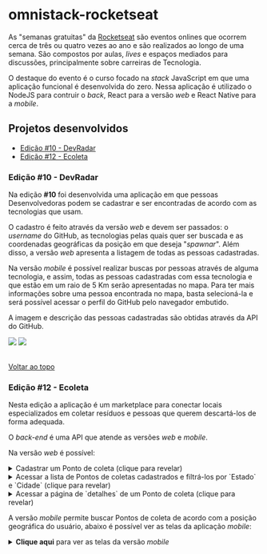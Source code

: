 # omnistack-rocketseat
As "semanas gratuitas" da [Rocketseat](https://rocketseat.com.br/) são eventos onlines que ocorrem cerca de três ou quatro vezes ao ano e são realizados ao longo de uma semana. São compostos por aulas, _lives_ e espaços mediados para discussões, principalmente sobre carreiras de Tecnologia. 

O destaque do evento é o curso focado na _stack_ JavaScript em que uma aplicação funcional é desenvolvida do zero. Nessa aplicação é utilizado o NodeJS para contruir o _back_, React para a versão _web_ e React Native para a _mobile_.

## Projetos desenvolvidos<a name='top'></a>  
- <a href='#10'>Edição #10 - DevRadar</a>
- <a href='#12'>Edição #12 - Ecoleta</a>

### Edição #10 - DevRadar<a name='10'></a>

Na edição **#10** foi desenvolvida uma aplicação em que pessoas Desenvolvedoras podem se cadastrar e ser encontradas de acordo com as tecnologias que usam. 

O cadastro é feito através da versão _web_ e devem ser passados: o _username_ do GitHub, as tecnologias pelas quais quer ser buscada e as coordenadas geográficas da posição em que deseja "_spawnar_". Além disso, a versão _web_ apresenta a listagem de todas as pessoas cadastradas.

Na versão _mobile_ é possível realizar buscas por pessoas através de alguma tecnologia, e assim, todas as pessoas cadastradas com essa tecnologia e que estão em um raio de 5 Km serão apresentadas no mapa. Para ter mais informações sobre uma pessoa encontrada no mapa, basta selecioná-la e será possível acessar o perfil do GitHub pelo navegador embutido.

A imagem e descrição das pessoas cadastradas são obtidas através da API do GitHub.

<p>
<img src="https://raw.githubusercontent.com/brnocesar/omnistack-10/master/prints/v1-mobile.png">
<img src="https://raw.githubusercontent.com/brnocesar/omnistack-10/master/prints/v1-web.png">
</p>

<br>
<a href='#top'>Voltar ao topo</a>
<br>

### Edição #12 - Ecoleta<a name='12'></a>
Nesta edição a aplicação é um marketplace para conectar locais especializados em coletar resíduos e pessoas que querem descartá-los de forma adequada.

O _back-end_ é uma API que atende as versões _web_ e _mobile_. 

Na versão _web_ é possível: 

<details>
  <summary>Cadastrar um Ponto de coleta (clique para revelar)</summary>
  <p>
    <img src="./prints/ecoleta-web-2-cadastro.png" alt="Página para cadastro de Pontos de coleta">
  </p>
</details>

<details>
  <summary>Acessar a lista de Pontos de coletas cadastrados e filtrá-los por `Estado` e `Cidade` (clique para revelar)</summary>
  <p>
    <img src="./prints/ecoleta-web-3-pontos.png" alt="Página para listagem de Pontos de coleta">
  </p>
</details>

<details>
  <summary>Acessar a página de `detalhes` de um Ponto de coleta (clique para revelar)</summary>
  <p>
    <img src="./prints/ecoleta-web-4-ponto.png" alt="Página de detalhes de um Pontos de coleta">
  </p>
</details>

A versão _mobile_ permite buscar Pontos de coleta de acordo com a posição geográfica do usuário, abaixo é possível ver as telas da aplicação _mobile_:

<details>
  <summary><strong>Clique aqui</strong> para ver as telas da versão <i>mobile</i></summary>
  <p>
    <img src="./prints/ecoleta-mobile.png" alt="Telas da versão mobile">
  </p>
</details>

